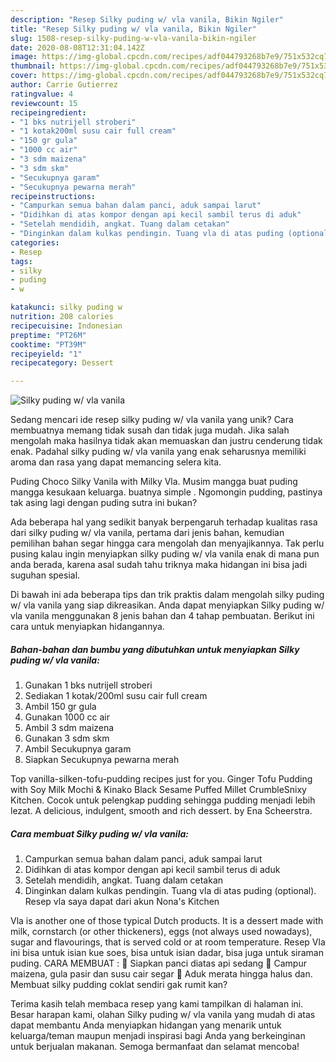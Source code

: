 ```yaml
---
description: "Resep Silky puding w/ vla vanila, Bikin Ngiler"
title: "Resep Silky puding w/ vla vanila, Bikin Ngiler"
slug: 1508-resep-silky-puding-w-vla-vanila-bikin-ngiler
date: 2020-08-08T12:31:04.142Z
image: https://img-global.cpcdn.com/recipes/adf044793268b7e9/751x532cq70/silky-puding-w-vla-vanila-foto-resep-utama.jpg
thumbnail: https://img-global.cpcdn.com/recipes/adf044793268b7e9/751x532cq70/silky-puding-w-vla-vanila-foto-resep-utama.jpg
cover: https://img-global.cpcdn.com/recipes/adf044793268b7e9/751x532cq70/silky-puding-w-vla-vanila-foto-resep-utama.jpg
author: Carrie Gutierrez
ratingvalue: 4
reviewcount: 15
recipeingredient:
- "1 bks nutrijell stroberi"
- "1 kotak200ml susu cair full cream"
- "150 gr gula"
- "1000 cc air"
- "3 sdm maizena"
- "3 sdm skm"
- "Secukupnya garam"
- "Secukupnya pewarna merah"
recipeinstructions:
- "Campurkan semua bahan dalam panci, aduk sampai larut"
- "Didihkan di atas kompor dengan api kecil sambil terus di aduk"
- "Setelah mendidih, angkat. Tuang dalam cetakan"
- "Dinginkan dalam kulkas pendingin. Tuang vla di atas puding (optional). Resep vla saya dapat dari akun Nona&#39;s Kitchen"
categories:
- Resep
tags:
- silky
- puding
- w

katakunci: silky puding w 
nutrition: 208 calories
recipecuisine: Indonesian
preptime: "PT26M"
cooktime: "PT39M"
recipeyield: "1"
recipecategory: Dessert

---
```



![Silky puding w/ vla vanila](https://img-global.cpcdn.com/recipes/adf044793268b7e9/751x532cq70/silky-puding-w-vla-vanila-foto-resep-utama.jpg)

Sedang mencari ide resep silky puding w/ vla vanila yang unik? Cara membuatnya memang tidak susah dan tidak juga mudah. Jika salah mengolah maka hasilnya tidak akan memuaskan dan justru cenderung tidak enak. Padahal silky puding w/ vla vanila yang enak seharusnya memiliki aroma dan rasa yang dapat memancing selera kita.

Puding Choco Silky Vanila with Milky Vla. Musim mangga buat puding mangga kesukaan keluarga. buatnya simple . Ngomongin pudding, pastinya tak asing lagi dengan puding sutra ini bukan?

Ada beberapa hal yang sedikit banyak berpengaruh terhadap kualitas rasa dari silky puding w/ vla vanila, pertama dari jenis bahan, kemudian pemilihan bahan segar hingga cara mengolah dan menyajikannya. Tak perlu pusing kalau ingin menyiapkan silky puding w/ vla vanila enak di mana pun anda berada, karena asal sudah tahu triknya maka hidangan ini bisa jadi suguhan spesial.


Di bawah ini ada beberapa tips dan trik praktis dalam mengolah silky puding w/ vla vanila yang siap dikreasikan. Anda dapat menyiapkan Silky puding w/ vla vanila menggunakan 8 jenis bahan dan 4 tahap pembuatan. Berikut ini cara untuk menyiapkan hidangannya.

<!--inarticleads1-->

##### Bahan-bahan dan bumbu yang dibutuhkan untuk menyiapkan Silky puding w/ vla vanila:

1. Gunakan 1 bks nutrijell stroberi
1. Sediakan 1 kotak/200ml susu cair full cream
1. Ambil 150 gr gula
1. Gunakan 1000 cc air
1. Ambil 3 sdm maizena
1. Gunakan 3 sdm skm
1. Ambil Secukupnya garam
1. Siapkan Secukupnya pewarna merah


Top vanilla-silken-tofu-pudding recipes just for you. Ginger Tofu Pudding with Soy Milk Mochi &amp; Kinako Black Sesame Puffed Millet CrumbleSnixy Kitchen. Cocok untuk pelengkap pudding sehingga pudding menjadi lebih lezat. A delicious, indulgent, smooth and rich dessert. by Ena Scheerstra. 

<!--inarticleads2-->

##### Cara membuat Silky puding w/ vla vanila:

1. Campurkan semua bahan dalam panci, aduk sampai larut
1. Didihkan di atas kompor dengan api kecil sambil terus di aduk
1. Setelah mendidih, angkat. Tuang dalam cetakan
1. Dinginkan dalam kulkas pendingin. Tuang vla di atas puding (optional). Resep vla saya dapat dari akun Nona&#39;s Kitchen


Vla is another one of those typical Dutch products. It is a dessert made with milk, cornstarch (or other thickeners), eggs (not always used nowadays), sugar and flavourings, that is served cold or at room temperature. Resep Vla ini bisa untuk isian kue soes, bisa untuk isian dadar, bisa juga untuk siraman puding. CARA MEMBUAT :  Siapkan panci diatas api sedang  Campur maizena, gula pasir dan susu cair segar  Aduk merata hingga halus dan. Membuat silky pudding coklat sendiri gak rumit kan? 

Terima kasih telah membaca resep yang kami tampilkan di halaman ini. Besar harapan kami, olahan Silky puding w/ vla vanila yang mudah di atas dapat membantu Anda menyiapkan hidangan yang menarik untuk keluarga/teman maupun menjadi inspirasi bagi Anda yang berkeinginan untuk berjualan makanan. Semoga bermanfaat dan selamat mencoba!
